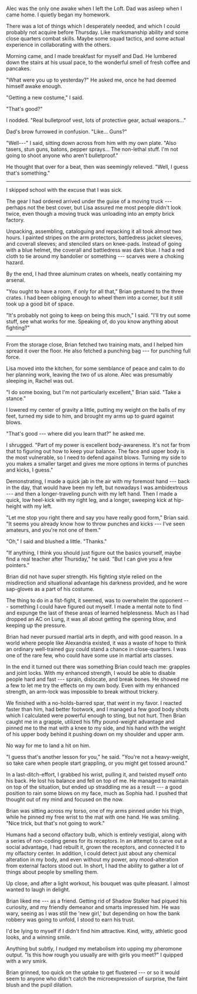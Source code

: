 Alec was the only one awake when I left the Loft. Dad was asleep when I came home.
I quietly began my homework.

There was a lot of things which I desperately needed, and which I could probably
not acquire before Thursday. Like marksmanship ability and some close quarters combat
skills. Maybe some squad tactics, and some actual experience in collaborating with
the others.

Morning came, and I made breakfast for myself and Dad. He lumbered down the stairs at
his usual pace, to the wonderful smell of fresh coffee and pancakes.

"What were you up to yesterday?" He asked me, once he had deemed himself awake enough.

"Getting a new costume," I said.

"That's good?"

I nodded. "Real bulletproof vest, lots of protective gear, actual weapons..."

Dad's brow furrowed in confusion. "Like... Guns?"

"Well---" I said, sitting down across from him with my own plate. "Also tasers, stun guns,
batons, pepper sprays... The non-lethal stuff. I'm not going to shoot anyone who aren't bulletproof."

He thought that over for a beat, then was seemingly relieved. "Well, I guess that's something."

----

I skipped school with the excuse that I was sick.

The gear I had ordered arrived under the guise of a moving truck --- perhaps not the best
cover, but Lisa assured me most people didn't look twice, even though a moving truck
was unloading into an empty brick factory.

Unpacking, assembling, cataloguing and repacking it all took almost two hours. I painted stripes on
the arm protectors, battledress jacket sleeves, and coverall sleeves; and stenciled stars on knee-pads.
Instead of going with a blue helmet, the coverall and battledress was dark blue. I had a red cloth to
tie around my bandolier or something --- scarves were a choking hazard.

By the end, I had three aluminum crates on wheels, neatly containing my arsenal.

"You ought to have a room, if only for all that," Brian gestured to the three crates. I had
been obliging enough to wheel them into a corner, but it still took up a good bit of space.

"It's probably not going to keep on being this much," I said. "I'll try out some stuff, see what
works for me. Speaking of, do you know anything about fighting?"

----

From the storage close, Brian fetched two training mats, and I helped him spread it over the floor.
He also fetched a punching bag --- for punching full force.

Lisa moved into the kitchen, for some semblance of peace and calm to do her planning work, leaving
the two of us alone. Alec was presumably sleeping in, Rachel was out.

"I do some boxing, but I'm not particularly excellent," Brian said. "Take a stance."

I lowered my center of gravity a little, putting my weight on the balls of my feet, turned my side to
him, and brought my arms up to guard against blows.

"That's good --- where did you learn that?" he asked me.

I shrugged. "Part of my power is excellent body-awareness. It's not far from that to figuring out
how to keep your balance. The face and upper body is the most vulnerable, so I need to defend against
blows. Turning my side to you makes a smaller target and gives me more options in terms of punches and kicks, I guess."

Demonstrating, I made a quick jab in the air with my foremost hand --- back in the day, that would have been my left,
but nowadays I was ambidextrous --- and then a longer-traveling punch with my left hand. Then I made a quick, low
heel-kick with my right leg, and a longer, sweeping kick at hip-height with my left.

"Let me stop you right there and say you have really good form," Brian said. "It seems you already know how to
throw punches and kicks --- I've seen amateurs, and you're not one of them."

"Oh," I said and blushed a little. "Thanks."

"If anything, I think you should just figure out the basics yourself, maybe find a real teacher after Thursday,"
he said. "But I can give you a few pointers."

Brian did not have super strength. His fighting style relied on the misdirection and situational advantage his
darkness provided, and he wore sap-gloves as a part of his costume.

The thing to do in a fist-fight, it seemed, was to overwhelm the opponent --- something I could have figured out
myself. I made a mental note to find and expunge the last of these areas of learned helplessness. Much as I
had dropped an AC on Lung, it was all about getting the opening blow, and keeping up the pressure.

Brian had never pursued martial arts in depth, and with good reason. In a world where people like Alexandria
existed, it was a waste of hope to think an ordinary well-trained guy could stand a chance in close-quarters.
I was one of the rare few, who could have some use in martial arts classes.

In the end it turned out there was something Brian could teach me: grapples and joint locks. With my enhanced
strength, I would be able to disable people hard and fast --- sprain, dislocate, and break bones. He showed me
a few to let me try the effects on my own body. Even with my enhanced strength, an arm-lock was impossible to
break without trickery.

We finished with a no-holds-barred spar, that went in my favor. I reacted faster than
him, had better footwork, and I managed a few good body shots which I calculated were powerful enough
to sting, but not hurt. Then Brian caught me in a grapple, utilized his fifty pound-weight advantage
and pinned me to the mat with a knee to my side, and his hand with the weight of his upper body behind it
pushing down on my shoulder and upper arm.

No way for me to land a hit on him.

"I guess that's another lesson for you," he said. "You're not a heavy-weight, so take care when people
start grappling, or you might get tossed around."

In a last-ditch-effort, I grabbed his wrist, pulling it, and twisted myself onto his back. He lost his balance
and fell on top of me. He managed to maintain on top of the situation, but ended up straddling me as a result
--- a good position to rain some blows on my face, much as Sophia had. I pushed that thought out of my mind
and focused on the now.

Brian was sitting across my torso, one of my arms pinned under his thigh, while he pinned my free wrist to the
mat with one hand. He was smiling. "Nice trick, but that's not going to work."

Humans had a second olfactory bulb, which is entirely vestigial, along with a series of non-coding genes for
its receptors. In an attempt to carve out a social advantage, I had rebuilt it, grown the receptors, and
connected it to my olfactory center. In addition, I could detect just about any chemical alteration in my body,
and even without my power, any mood-alteration from external factors stood out. In short, I had the ability to
gather a lot of things about people by smelling them.

Up close, and after a light workout, his bouquet was quite pleasant. I almost wanted to laugh in delight.

Brian liked me --- as a friend. Getting rid of Shadow Stalker had piqued his curiosity, and my friendly demeanor and smarts
impressed him. He was wary, seeing as I was still the 'new girl,' but depending on how the bank
robbery was going to unfold, I stood to earn his trust.

I'd be lying to myself if I didn't find him attractive. Kind, witty, athletic good looks, and a winning smile.

Anything but subtly, I nudged my metabolism into upping my pheromone output. "Is this how rough you usually
are with girls you meet?" I quipped with a wry smirk.

Brian grinned, too quick on the uptake to get flustered --- or so it would seem to anyone who didn't catch the
microexpression of surprise, the faint blush and the pupil dilation.
